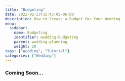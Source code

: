 ```yaml
---
title: "Budgeting"
date: 2022-02-23T15:43:05-06:00
description: How to Create a Budget for Your Wedding
menu:
  sidebar:
    name: Budgeting
    identifier: wedding-budgeting
    parent: wedding-planning
    weight: 20
tags: ["Wedding", "Tutorial"]
categories: ["Wedding"]
---
```


### Coming Soon...

